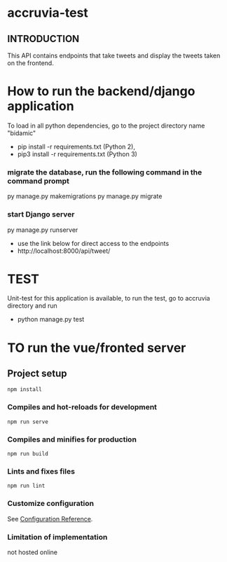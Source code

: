# accruvia-test


## INTRODUCTION
This API contains endpoints that take tweets  and display the tweets taken on the frontend. 


# How to run the backend/django application

To load in all python dependencies, go to the project directory name "bidamic"
* pip install -r requirements.txt (Python 2), 
* pip3 install -r requirements.txt (Python 3)


### migrate the database, run the following command in the command prompt
py manage.py makemigrations
py manage.py migrate

### start Django server
py manage.py runserver
* use the link below for direct access to the endpoints
* http://localhost:8000/api/tweet/

# TEST
Unit-test for this application is available, to run the test, go to accruvia directory and run
* python manage.py test 


# TO run the vue/fronted server


## Project setup
```
npm install
```

### Compiles and hot-reloads for development
```
npm run serve
```

### Compiles and minifies for production
```
npm run build
```

### Lints and fixes files
```
npm run lint
```

### Customize configuration
See [Configuration Reference](https://cli.vuejs.org/config/).


### Limitation of implementation
not hosted online
